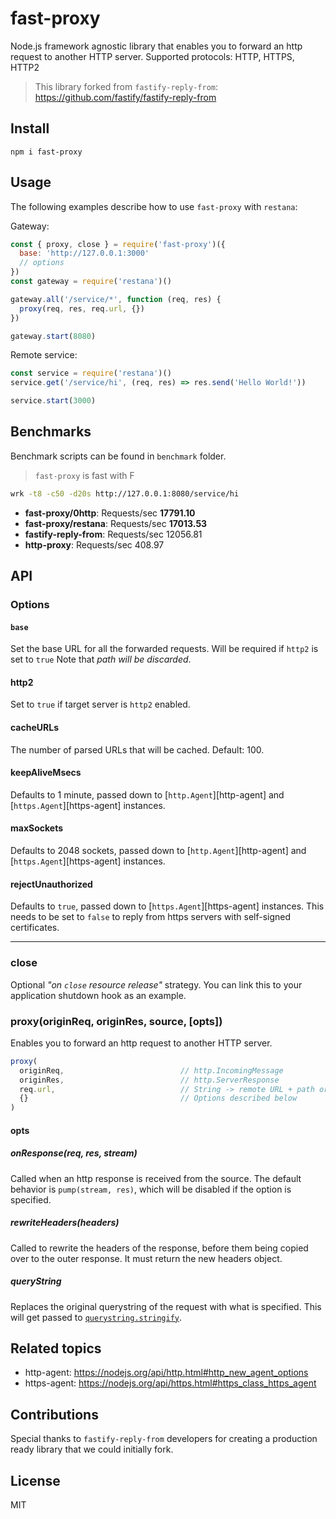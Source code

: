 # fast-proxy
Node.js framework agnostic library that enables you to forward an http request to another HTTP server. 
Supported protocols: HTTP, HTTPS, HTTP2

> This library forked from `fastify-reply-from`: https://github.com/fastify/fastify-reply-from

## Install
```
npm i fast-proxy
```

## Usage
The following examples describe how to use `fast-proxy` with `restana`:

Gateway:
```js
const { proxy, close } = require('fast-proxy')({
  base: 'http://127.0.0.1:3000'
  // options
})
const gateway = require('restana')()

gateway.all('/service/*', function (req, res) {
  proxy(req, res, req.url, {})
})

gateway.start(8080)
```

Remote service:
```js
const service = require('restana')()
service.get('/service/hi', (req, res) => res.send('Hello World!'))

service.start(3000)
```
## Benchmarks
Benchmark scripts can be found in `benchmark` folder.
> `fast-proxy` is fast with F
```bash
wrk -t8 -c50 -d20s http://127.0.0.1:8080/service/hi
```
- **fast-proxy/0http**: Requests/sec **17791.10**
- **fast-proxy/restana**: Requests/sec **17013.53**
- **fastify-reply-from**: Requests/sec 12056.81
- **http-proxy**: Requests/sec 408.97

## API

### Options
#### `base`
Set the base URL for all the forwarded requests. Will be required if `http2` is set to `true`
Note that _path will be discarded_.

#### http2
Set to `true` if target server is `http2` enabled.

#### cacheURLs
The number of parsed URLs that will be cached. Default: 100.

#### keepAliveMsecs
Defaults to 1 minute, passed down to [`http.Agent`][http-agent] and
[`https.Agent`][https-agent] instances.

#### maxSockets
Defaults to 2048 sockets, passed down to [`http.Agent`][http-agent] and
[`https.Agent`][https-agent] instances.

#### rejectUnauthorized
Defaults to `true`, passed down to [`https.Agent`][https-agent] instances.
This needs to be set to `false` to reply from https servers with
self-signed certificates.

---

### close
Optional _"on `close` resource release"_ strategy. You can link this to your application shutdown hook as an example.

### proxy(originReq, originRes, source, [opts])
Enables you to forward an http request to another HTTP server.
```js
proxy(
  originReq,                          // http.IncomingMessage 
  originRes,                          // http.ServerResponse
  req.url,                            // String -> remote URL + path or path if base was set
  {}                                  // Options described below
)
```
#### opts
##### onResponse(req, res, stream)
Called when an http response is received from the source.
The default behavior is `pump(stream, res)`, which will be disabled if the
option is specified.

##### rewriteHeaders(headers)
Called to rewrite the headers of the response, before them being copied
over to the outer response.
It must return the new headers object.

##### queryString
Replaces the original querystring of the request with what is specified.
This will get passed to
[`querystring.stringify`](https://nodejs.org/api/querystring.html#querystring_querystring_stringify_obj_sep_eq_options).

## Related topics
- http-agent: https://nodejs.org/api/http.html#http_new_agent_options
- https-agent: https://nodejs.org/api/https.html#https_class_https_agent

## Contributions 
Special thanks to `fastify-reply-from` developers for creating a production ready library that we could initially fork.

## License
MIT